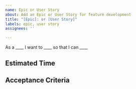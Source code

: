 ```yaml
---
name: Epic or User Story
about: Add an Epic or User Story for feature development
title: "[Epic]: or [User Story]"
labels: epic, user story
assignees: ''

---
```


As a ____ I want to ____ so that I can ____

## Estimated Time

## Acceptance Criteria

